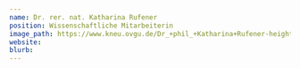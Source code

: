 ```yaml
---
name: Dr. rer. nat. Katharina Rufener
position: Wissenschaftliche Mitarbeiterin
image_path: https://www.kneu.ovgu.de/Dr_+phil_+Katharina+Rufener-height-1772-width-1181-p-1436/_/DSC_8368.JPG
website:
blurb:
---
```

